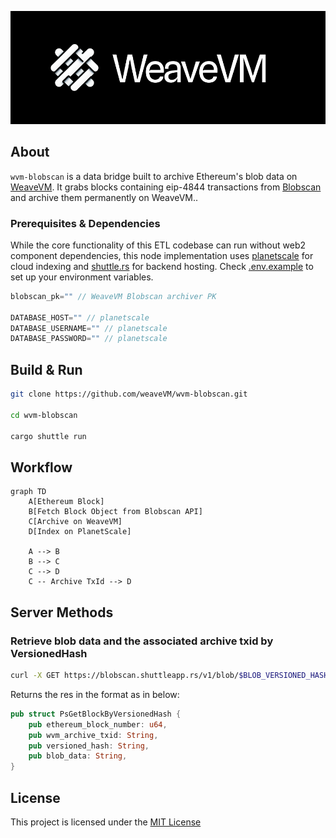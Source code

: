 <p align="center">
  <a href="https://wvm.dev">
    <img src="https://raw.githubusercontent.com/weaveVM/.github/main/profile/bg.png">
  </a>
</p>

## About
`wvm-blobscan` is a data bridge built to archive Ethereum's blob data on [WeaveVM](https://wvm.dev). It grabs blocks containing eip-4844 transactions from [Blobscan](https://blobscan.com) and archive them permanently on WeaveVM..

### Prerequisites & Dependencies

While the core functionality of this ETL codebase can run without web2 component dependencies, this node implementation uses [planetscale](https://planetscale.com) for cloud indexing and [shuttle.rs](https://shuttle.rs) for backend hosting. Check [.env.example](./env.example) to set up your environment variables.

```js
blobscan_pk="" // WeaveVM Blobscan archiver PK

DATABASE_HOST="" // planetscale
DATABASE_USERNAME="" // planetscale
DATABASE_PASSWORD="" // planetscale
```

## Build & Run

```bash
git clone https://github.com/weaveVM/wvm-blobscan.git

cd wvm-blobscan

cargo shuttle run
```
## Workflow

```mermaid
graph TD
    A[Ethereum Block]
    B[Fetch Block Object from Blobscan API]
    C[Archive on WeaveVM]
    D[Index on PlanetScale]

    A --> B
    B --> C
    C --> D
    C -- Archive TxId --> D
```
## Server Methods

### Retrieve blob data and the associated archive txid by VersionedHash

```bash
curl -X GET https://blobscan.shuttleapp.rs/v1/blob/$BLOB_VERSIONED_HASH
```

Returns the res in the format as in below:

```rs
pub struct PsGetBlockByVersionedHash {
    pub ethereum_block_number: u64,
    pub wvm_archive_txid: String,
    pub versioned_hash: String,
    pub blob_data: String,
}
```

## License
This project is licensed under the [MIT License](./LICENSE)